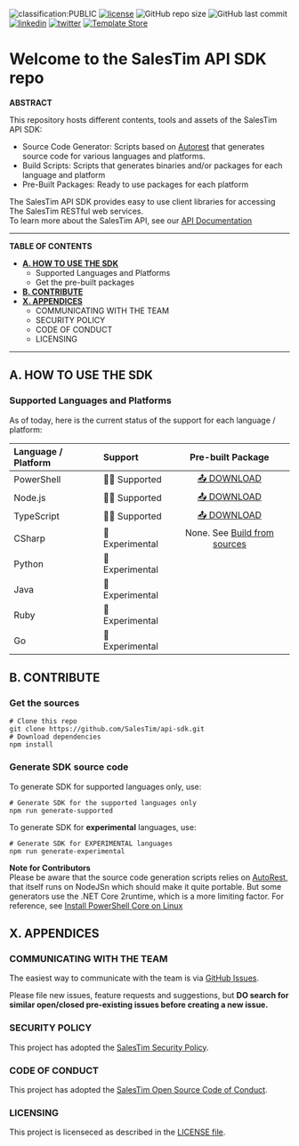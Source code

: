 ![classification:PUBLIC](https://img.shields.io/badge/classification-PUBLIC-blue)
[![license](https://img.shields.io/badge/License-MIT-yellow?style=flat)](/LICENSE.md)
![GitHub repo size](https://img.shields.io/github/repo-size/salestim/api-sdk)
![GitHub last commit](https://img.shields.io/github/last-commit/salestim/api-sdk)
[![linkedin](https://img.shields.io/badge/follow-@salestim-blue?logo=linkedin&logoColor=white)](https://www.linkedin.com/company/salestim/)
[![twitter](https://img.shields.io/badge/follow-@salestim-blue?logo=twitter&logoColor=white)](https://twitter.com/intent/follow?screen_name=salestimcrm)
[![Template Store](https://img.shields.io/badge/dynamic/json?url=https://api.salestim.io/v1.0/store/templates&label=Template%20Store&query=$.body.length&color=darkslateblue&prefix=Discover%20&suffix=%20Free%20Templates!&logo=microsoft-teams&logoColor=white&style=flat)](https://store.salestim.com)

# Welcome to the SalesTim API SDK repo

**ABSTRACT**

This repository hosts different contents, tools and assets of the SalesTim API SDK:
- Source Code Generator: Scripts based on [Autorest](https://github.com/Azure/autorest) that generates source code for various languages and platforms.
- Build Scripts: Scripts that generates binaries and/or packages for each language and platform
- Pre-Built Packages: Ready to use packages for each platform

The SalesTim API SDK provides easy to use client libraries for accessing The SalesTim RESTful web services.  
To learn more about the SalesTim API, see our [API Documentation](https://developers.Salestim.com/api)

---

**TABLE OF CONTENTS**
- **[A. HOW TO USE THE SDK](#a-how-to-use-the-sdk)**
  - Supported Languages and Platforms
  - Get the pre-built packages
- **[B. CONTRIBUTE](#b-contribute)**
- **[X. APPENDICES](#x-appendices)**
  - COMMUNICATING WITH THE TEAM
  - SECURITY POLICY
  - CODE OF CONDUCT
  - LICENSING

---

## A. HOW TO USE THE SDK

### Supported Languages and Platforms

As of today, here is the current status of the support for each language / platform:

| Language / Platform | Support | Pre-built Package |
|:-|:-|:-:|
| PowerShell | 💁‍♀️ Supported | [📤 DOWNLOAD]() |
| Node.js | 💁‍♀️ Supported | [📤 DOWNLOAD]() |
| TypeScript | 💁‍♀️ Supported | [📤 DOWNLOAD]() |
| CSharp | 🧪 Experimental | None. See [Build from sources]() |
| Python | 🧪 Experimental | |
| Java | 🧪 Experimental | |
| Ruby | 🧪 Experimental | |
| Go | 🧪 Experimental | |


## B. CONTRIBUTE

### Get the sources

```shell
# Clone this repo
git clone https://github.com/SalesTim/api-sdk.git
# Download dependencies
npm install
```

### Generate SDK source code

To generate SDK for supported languages only, use:
```shell
# Generate SDK for the supported languages only
npm run generate-supported
```

To generate SDK for **experimental** languages, use:
```shell
# Generate SDK for EXPERIMENTAL languages
npm run generate-experimental
```

**Note for Contributors**   
Please be aware that the source code generation scripts relies on [AutoRest](https://github.com/Azure/autorest), that itself runs on NodeJSn which should make it quite portable. But some generators use the .NET Core 2runtime, which is a more limiting factor.
For reference, see [Install PowerShell Core on Linux]()

## X. APPENDICES

### COMMUNICATING WITH THE TEAM

The easiest way to communicate with the team is via [GitHub Issues](/issues).

Please file new issues, feature requests and suggestions, but **DO search for similar open/closed pre-existing issues before creating a new issue.**

### SECURITY POLICY

This project has adopted the [SalesTim Security Policy](./SECURITY.md).

### CODE OF CONDUCT

This project has adopted the [SalesTim Open Source Code of Conduct](./CODE_OF_CONDUCT.md).

### LICENSING

This project is licenseced as described in the [LICENSE file](./LICENSE.md).
